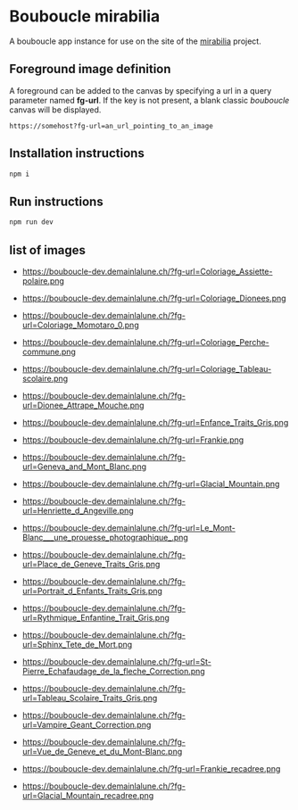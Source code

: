 # Bouboucle mirabilia

A bouboucle app instance for use on the site of the [mirabilia](https://mirabilia.ch/fr) project.


## Foreground image definition

A foreground can be added to the canvas by specifying a url in a query parameter named **fg-url**.
If the key is not present, a blank classic *bouboucle* canvas will be displayed.

```
https://somehost?fg-url=an_url_pointing_to_an_image
```


## Installation instructions

``` sh
npm i
```

## Run instructions

``` sh
npm run dev
```


## list of images
- https://bouboucle-dev.demainlalune.ch/?fg-url=Coloriage_Assiette-polaire.png
- https://bouboucle-dev.demainlalune.ch/?fg-url=Coloriage_Dionees.png
- https://bouboucle-dev.demainlalune.ch/?fg-url=Coloriage_Momotaro_0.png
- https://bouboucle-dev.demainlalune.ch/?fg-url=Coloriage_Perche-commune.png
- https://bouboucle-dev.demainlalune.ch/?fg-url=Coloriage_Tableau-scolaire.png
- https://bouboucle-dev.demainlalune.ch/?fg-url=Dionee_Attrape_Mouche.png
- https://bouboucle-dev.demainlalune.ch/?fg-url=Enfance_Traits_Gris.png
- https://bouboucle-dev.demainlalune.ch/?fg-url=Frankie.png
- https://bouboucle-dev.demainlalune.ch/?fg-url=Geneva_and_Mont_Blanc.png
- https://bouboucle-dev.demainlalune.ch/?fg-url=Glacial_Mountain.png
- https://bouboucle-dev.demainlalune.ch/?fg-url=Henriette_d_Angeville.png
- https://bouboucle-dev.demainlalune.ch/?fg-url=Le_Mont-Blanc___une_prouesse_photographique_.png
- https://bouboucle-dev.demainlalune.ch/?fg-url=Place_de_Geneve_Traits_Gris.png
- https://bouboucle-dev.demainlalune.ch/?fg-url=Portrait_d_Enfants_Traits_Gris.png
- https://bouboucle-dev.demainlalune.ch/?fg-url=Rythmique_Enfantine_Trait_Gris.png
- https://bouboucle-dev.demainlalune.ch/?fg-url=Sphinx_Tete_de_Mort.png
- https://bouboucle-dev.demainlalune.ch/?fg-url=St-Pierre_Echafaudage_de_la_fleche_Correction.png
- https://bouboucle-dev.demainlalune.ch/?fg-url=Tableau_Scolaire_Traits_Gris.png
- https://bouboucle-dev.demainlalune.ch/?fg-url=Vampire_Geant_Correction.png
- https://bouboucle-dev.demainlalune.ch/?fg-url=Vue_de_Geneve_et_du_Mont-Blanc.png

- https://bouboucle-dev.demainlalune.ch/?fg-url=Frankie_recadree.png
- https://bouboucle-dev.demainlalune.ch/?fg-url=Glacial_Mountain_recadree.png